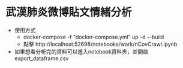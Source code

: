 # 武漢肺炎微博貼文情緒分析
- 使用方式
  - docker-compose -f "docker-compose.yml" up -d --build
  - 點擊 http://localhost:52698/notebooks/work/nCovCrawl.ipynb
- 如果想看分析完的資料可以進入notebook資料夾，並開啟export_dataframe.csv  